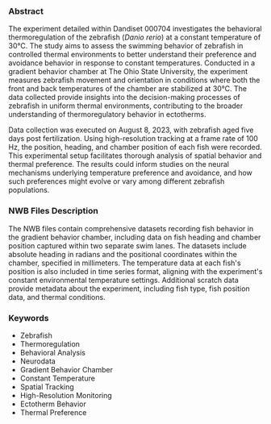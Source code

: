 ### Abstract

The experiment detailed within Dandiset 000704 investigates the behavioral thermoregulation of the zebrafish (*Danio rerio*) at a constant temperature of 30°C. The study aims to assess the swimming behavior of zebrafish in controlled thermal environments to better understand their preference and avoidance behavior in response to constant temperatures. Conducted in a gradient behavior chamber at The Ohio State University, the experiment measures zebrafish movement and orientation in conditions where both the front and back temperatures of the chamber are stabilized at 30°C. The data collected provide insights into the decision-making processes of zebrafish in uniform thermal environments, contributing to the broader understanding of thermoregulatory behavior in ectotherms.

Data collection was executed on August 8, 2023, with zebrafish aged five days post fertilization. Using high-resolution tracking at a frame rate of 100 Hz, the position, heading, and chamber position of each fish were recorded. This experimental setup facilitates thorough analysis of spatial behavior and thermal preference. The results could inform studies on the neural mechanisms underlying temperature preference and avoidance, and how such preferences might evolve or vary among different zebrafish populations.

### NWB Files Description

The NWB files contain comprehensive datasets recording fish behavior in the gradient behavior chamber, including data on fish heading and chamber position captured within two separate swim lanes. The datasets include absolute heading in radians and the positional coordinates within the chamber, specified in millimeters. The temperature data at each fish's position is also included in time series format, aligning with the experiment's constant environmental temperature settings. Additional scratch data provide metadata about the experiment, including fish type, fish position data, and thermal conditions.

### Keywords

- Zebrafish
- Thermoregulation
- Behavioral Analysis
- Neurodata
- Gradient Behavior Chamber
- Constant Temperature
- Spatial Tracking
- High-Resolution Monitoring
- Ectotherm Behavior
- Thermal Preference